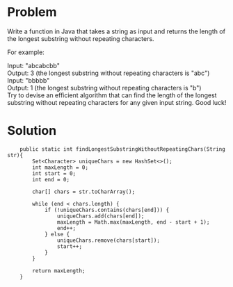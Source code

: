 # Problem

Write a function in Java that takes a string as input and returns the length of the longest substring without repeating characters.

For example:

Input: "abcabcbb"  
Output: 3 (the longest substring without repeating characters is "abc")  
Input: "bbbbb"  
Output: 1 (the longest substring without repeating characters is "b")  
Try to devise an efficient algorithm that can find the length of the longest substring without repeating characters for any given input string. Good luck!

# Solution

```
    public static int findLongestSubstringWithoutRepeatingChars(String str){
        Set<Character> uniqueChars = new HashSet<>();
        int maxLength = 0;
        int start = 0;
        int end = 0;

        char[] chars = str.toCharArray();

        while (end < chars.length) {
            if (!uniqueChars.contains(chars[end])) {
                uniqueChars.add(chars[end]);
                maxLength = Math.max(maxLength, end - start + 1);
                end++;
            } else {
                uniqueChars.remove(chars[start]);
                start++;
            }
        }

        return maxLength;
    }   
```